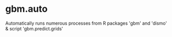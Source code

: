 gbm.auto
=======

Automatically runs numerous processes from R packages 'gbm' and 'dismo' &amp; script 'gbm.predict.grids'
